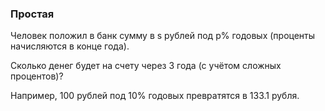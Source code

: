 ### Простая

Человек положил в банк сумму в s рублей под p% годовых (проценты начисляются в конце года).

Сколько денег будет на счету через 3 года (с учётом сложных процентов)?

Например, 100 рублей под 10% годовых превратятся в 133.1 рубля.